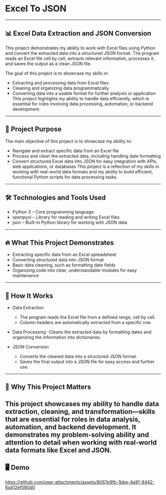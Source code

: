 # Excel To JSON

---
## 📊 Excel Data Extraction and JSON Conversion

This project demonstrates my ability to work with Excel files using Python and convert the extracted data into a structured JSON format. The program reads an Excel file cell by cell, extracts relevant information, processes it, and saves the output as a clean JSON file.

The goal of this project is to showcase my skills in:

- Extracting and processing data from Excel files
- Cleaning and organizing data programmatically
- Converting data into a usable format for further analysis or application
This project highlights my ability to handle data efficiently, which is essential for roles involving data processing, automation, or backend development.

---

## 🎯 Project Purpose

The main objective of this project is to showcase my ability to:

- Navigate and extract specific data from an Excel file
- Process and clean the extracted data, including handling date formatting
- Convert structured Excel data into JSON for easy integration with APIs, web applications, or databases
This project is a reflection of my skills in working with real-world data formats and my ability to build efficient, functional Python scripts for data processing tasks.

---

## 🛠️ Technologies and Tools Used
- Python 3 – Core programming language
- openpyxl – Library for reading and writing Excel files
- json – Built-in Python library for working with JSON data

---

## 🔥 What This Project Demonstrates
- Extracting specific data from an Excel spreadsheet
- Converting structured data into JSON format
- Basic data cleaning, such as formatting date fields
- Organizing code into clear, understandable modules for easy maintenance

---

## 📄 How It Works
- Data Extraction

  - The program reads the Excel file from a defined range, cell by cell.
  - Column headers are automatically extracted from a specific row.
  
- Data Processing
  -Cleans the extracted data by formatting dates and organizing the information into dictionaries.

- JSON Conversion
  - Converts the cleaned data into a structured JSON format.
  - Saves the final output into a JSON file for easy access and further use.

---
 
## 🚀 Why This Project Matters
This project showcases my ability to handle data extraction, cleaning, and transformation—skills that are essential for roles in data analysis, automation, and backend development. It demonstrates my problem-solving ability and attention to detail when working with real-world data formats like Excel and JSON.
---

## 🖥️ Demo



https://github.com/user-attachments/assets/8067e9fb-1bbe-4a91-8442-6a412ef080d0


